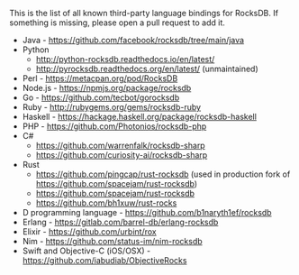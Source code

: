 This is the list of all known third-party language bindings for RocksDB. If something is missing, please open a pull request to add it.

* Java - https://github.com/facebook/rocksdb/tree/main/java
* Python
    * http://python-rocksdb.readthedocs.io/en/latest/
    * http://pyrocksdb.readthedocs.org/en/latest/ (unmaintained)
* Perl - https://metacpan.org/pod/RocksDB
* Node.js - https://npmjs.org/package/rocksdb
* Go - https://github.com/tecbot/gorocksdb
* Ruby - http://rubygems.org/gems/rocksdb-ruby
* Haskell - https://hackage.haskell.org/package/rocksdb-haskell
* PHP - https://github.com/Photonios/rocksdb-php
* C#
    * https://github.com/warrenfalk/rocksdb-sharp
    * https://github.com/curiosity-ai/rocksdb-sharp
* Rust
    * https://github.com/pingcap/rust-rocksdb (used in production fork of https://github.com/spacejam/rust-rocksdb)
    * https://github.com/spacejam/rust-rocksdb
    * https://github.com/bh1xuw/rust-rocks
* D programming language - https://github.com/b1naryth1ef/rocksdb
* Erlang - https://gitlab.com/barrel-db/erlang-rocksdb
* Elixir - https://github.com/urbint/rox
* Nim - https://github.com/status-im/nim-rocksdb
* Swift and Objective-C (iOS/OSX) - https://github.com/iabudiab/ObjectiveRocks 
